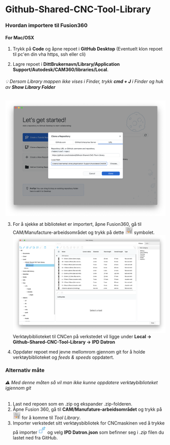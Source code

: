 # Github-Shared-CNC-Tool-Library

 
### Hvordan importere til Fusion360

#### For Mac/OSX

1. Trykk på **Code** og åpne repoet i **GitHub Desktop** (Eventuelt klon repoet til pc'en din vha https, ssh eller cli)

2. Lagre repoet i **DittBrukernavn/Library/Application Support/Autodesk/CAM360/libraries/Local**.
###### :bulb: Dersom Library mappen ikke vises i Finder, trykk **cmd + J** i Finder og huk av **Show Library Folder**
![Add Repo GitHub Desktop](https://github.com/tckaland/Github-Shared-CNC-Tool-Library/blob/master/GitHubDesktopAddRepo.png?raw=true)


3. For å sjekke at biblioteket er importert, åpne Fusion360, gå til CAM/Manufacture-arbeidsområdet og trykk på dette 
![Tool Library Button](https://github.com/tckaland/Github-Shared-CNC-Tool-Library/blob/master/ToolLibrarySymbol.png?raw=true)
 symbolet. 
 ![Tool Library Location](https://github.com/tckaland/Github-Shared-CNC-Tool-Library/blob/master/ToolLibraryInFusion.png?raw=true)
 Verktøybiblioteket til CNCen på verkstedet vil ligge under **Local -> Github-Shared-CNC-Tool-Library -> IPD Datron**

3. Oppdater repoet med jevne mellomrom gjennom git for å holde verktøybiblioteket og *feeds & speeds* oppdatert.


### Alternativ måte
###### :warning: *Med denne måten så vil man ikke kunne oppdatere verktøybiblioteket igjennom git*

1. Last ned repoen som en .zip og ekspander .zip-folderen.
2. Åpne Fusion 360, gå til **CAM/Manufature-arbeidsområdet** og trykk på ![Tool Library Button](https://github.com/tckaland/Github-Shared-CNC-Tool-Library/blob/master/ToolLibrarySymbol.png?raw=true) for å komme til *Tool Library*. 
3. Importer verkstedet sitt verktøysbibliotek for CNCmaskinen ved å trykke på importer ![Import Button](https://github.com/tckaland/Github-Shared-CNC-Tool-Library/blob/master/ImportLibrarySymbol.png?raw=true) og velg **IPD Datron.json** som befinner seg i *.zip* filen du lastet ned fra GitHub.


